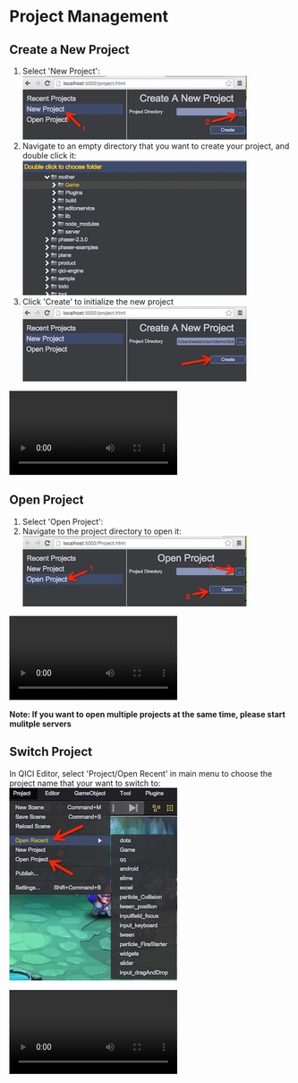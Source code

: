 # Project Management

## Create a New Project
1. Select 'New Project':	
  ![Create](images/create1.jpeg)  
2. Navigate to an empty directory that you want to create your project, and double click it:	
  ![Create](images/create2.jpeg)  
3. Click 'Create' to initialize the new project   
  ![Create](images/create3.jpeg)  

<video controls="controls" src="../video/create_project.mp4"></video>

## Open Project
1. Select 'Open Project':	
2. Navigate to the project directory to open it:	
  ![Open](images/open.jpeg)  

<video controls="controls" src="../video/open_project.mp4"></video>  

__Note: If you want to open multiple projects at the same time, please start mulitple servers__	 

## Switch Project
In QICI Editor, select 'Project/Open Recent' in main menu to choose the project name that your want to switch to:	
  ![Switch](images/switch.jpeg)  

<video controls="controls" src="../video/switch_project.mp4"></video>  
  